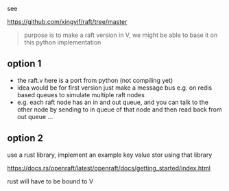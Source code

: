 see

https://github.com/xingyif/raft/tree/master

> purpose is to make a raft version in V, we might be able to base it on this python implementation
>

## option 1

- the raft.v here is a port from python (not compiling yet)
- idea would be for first version just make a message bus e.g. on redis based queues to simulate multiple raft nodes
- e.g. each raft node has an in and out queue, and you can talk to the other node by sending to in queue of that node and then read back from out queue ... 

## option 2

use a rust library, implement an example key value stor using that library

https://docs.rs/openraft/latest/openraft/docs/getting_started/index.html

rust will have to be bound to V

